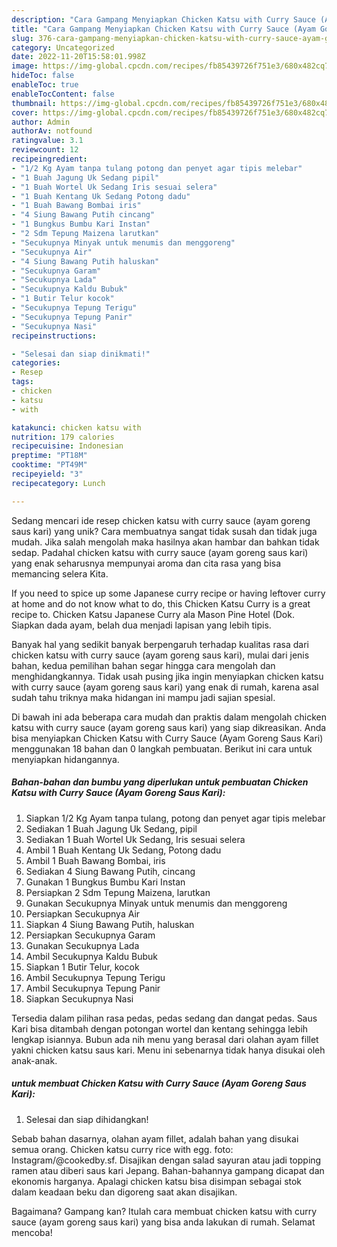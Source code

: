 ```yaml
---
description: "Cara Gampang Menyiapkan Chicken Katsu with Curry Sauce (Ayam Goreng Saus Kari) yang Mantap"
title: "Cara Gampang Menyiapkan Chicken Katsu with Curry Sauce (Ayam Goreng Saus Kari) yang Mantap"
slug: 376-cara-gampang-menyiapkan-chicken-katsu-with-curry-sauce-ayam-goreng-saus-kari-yang-mantap
category: Uncategorized
date: 2022-11-20T15:58:01.998Z
image: https://img-global.cpcdn.com/recipes/fb85439726f751e3/680x482cq70/chicken-katsu-with-curry-sauce-ayam-goreng-saus-kari-foto-resep-utama.jpg
hideToc: false
enableToc: true
enableTocContent: false
thumbnail: https://img-global.cpcdn.com/recipes/fb85439726f751e3/680x482cq70/chicken-katsu-with-curry-sauce-ayam-goreng-saus-kari-foto-resep-utama.jpg
cover: https://img-global.cpcdn.com/recipes/fb85439726f751e3/680x482cq70/chicken-katsu-with-curry-sauce-ayam-goreng-saus-kari-foto-resep-utama.jpg
author: Admin
authorAv: notfound
ratingvalue: 3.1
reviewcount: 12
recipeingredient:
- "1/2 Kg Ayam tanpa tulang potong dan penyet agar tipis melebar"
- "1 Buah Jagung Uk Sedang pipil"
- "1 Buah Wortel Uk Sedang Iris sesuai selera"
- "1 Buah Kentang Uk Sedang Potong dadu"
- "1 Buah Bawang Bombai iris"
- "4 Siung Bawang Putih cincang"
- "1 Bungkus Bumbu Kari Instan"
- "2 Sdm Tepung Maizena larutkan"
- "Secukupnya Minyak untuk menumis dan menggoreng"
- "Secukupnya Air"
- "4 Siung Bawang Putih haluskan"
- "Secukupnya Garam"
- "Secukupnya Lada"
- "Secukupnya Kaldu Bubuk"
- "1 Butir Telur kocok"
- "Secukupnya Tepung Terigu"
- "Secukupnya Tepung Panir"
- "Secukupnya Nasi"
recipeinstructions:

- "Selesai dan siap dinikmati!"
categories:
- Resep
tags:
- chicken
- katsu
- with

katakunci: chicken katsu with 
nutrition: 179 calories
recipecuisine: Indonesian
preptime: "PT18M"
cooktime: "PT49M"
recipeyield: "3"
recipecategory: Lunch

---
```





Sedang mencari ide resep chicken katsu with curry sauce (ayam goreng saus kari) yang unik? Cara membuatnya sangat tidak susah dan tidak juga mudah. Jika salah mengolah maka hasilnya akan hambar dan bahkan tidak sedap. Padahal chicken katsu with curry sauce (ayam goreng saus kari) yang enak seharusnya mempunyai aroma dan cita rasa yang bisa memancing selera Kita.





If you need to spice up some Japanese curry recipe or having leftover curry at home and do not know what to do, this Chicken Katsu Curry is a great recipe to. Chicken Katsu Japanese Curry ala Mason Pine Hotel (Dok. Siapkan dada ayam, belah dua menjadi lapisan yang lebih tipis.

Banyak hal yang sedikit banyak berpengaruh terhadap kualitas rasa dari chicken katsu with curry sauce (ayam goreng saus kari), mulai dari jenis bahan, kedua pemilihan bahan segar hingga cara mengolah dan menghidangkannya. Tidak usah pusing jika ingin menyiapkan chicken katsu with curry sauce (ayam goreng saus kari) yang enak di rumah, karena asal sudah tahu triknya maka hidangan ini mampu jadi sajian spesial.






Di bawah ini ada beberapa cara mudah dan praktis dalam mengolah chicken katsu with curry sauce (ayam goreng saus kari) yang siap dikreasikan. Anda bisa menyiapkan Chicken Katsu with Curry Sauce (Ayam Goreng Saus Kari) menggunakan 18 bahan dan 0 langkah pembuatan. Berikut ini cara untuk menyiapkan hidangannya.

<!--inarticleads1-->

##### Bahan-bahan dan bumbu yang diperlukan untuk pembuatan Chicken Katsu with Curry Sauce (Ayam Goreng Saus Kari):

1. Siapkan 1/2 Kg Ayam tanpa tulang, potong dan penyet agar tipis melebar
1. Sediakan 1 Buah Jagung Uk Sedang, pipil
1. Sediakan 1 Buah Wortel Uk Sedang, Iris sesuai selera
1. Ambil 1 Buah Kentang Uk Sedang, Potong dadu
1. Ambil 1 Buah Bawang Bombai, iris
1. Sediakan 4 Siung Bawang Putih, cincang
1. Gunakan 1 Bungkus Bumbu Kari Instan
1. Persiapkan 2 Sdm Tepung Maizena, larutkan
1. Gunakan Secukupnya Minyak untuk menumis dan menggoreng
1. Persiapkan Secukupnya Air
1. Siapkan 4 Siung Bawang Putih, haluskan
1. Persiapkan Secukupnya Garam
1. Gunakan Secukupnya Lada
1. Ambil Secukupnya Kaldu Bubuk
1. Siapkan 1 Butir Telur, kocok
1. Ambil Secukupnya Tepung Terigu
1. Ambil Secukupnya Tepung Panir
1. Siapkan Secukupnya Nasi


Tersedia dalam pilihan rasa pedas, pedas sedang dan dangat pedas. Saus Kari bisa ditambah dengan potongan wortel dan kentang sehingga lebih lengkap isiannya. Bubun ada nih menu yang berasal dari olahan ayam fillet yakni chicken katsu saus kari. Menu ini sebenarnya tidak hanya disukai oleh anak-anak. 

<!--inarticleads2-->

#####  untuk membuat Chicken Katsu with Curry Sauce (Ayam Goreng Saus Kari):


1. Selesai dan siap dihidangkan!

Sebab bahan dasarnya, olahan ayam fillet, adalah bahan yang disukai semua orang. Chicken katsu curry rice with egg. foto: Instagram/@cookedby.sf. Disajikan dengan salad sayuran atau jadi topping ramen atau diberi saus kari Jepang. Bahan-bahannya gampang dicapat dan ekonomis harganya. Apalagi chicken katsu bisa disimpan sebagai stok dalam keadaan beku dan digoreng saat akan disajikan. 

Bagaimana? Gampang kan? Itulah cara membuat chicken katsu with curry sauce (ayam goreng saus kari) yang bisa anda lakukan di rumah. Selamat mencoba!
